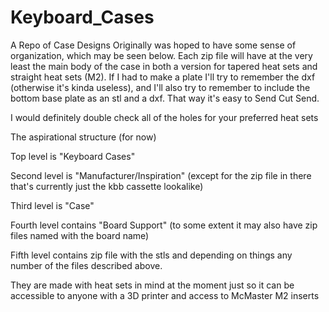 # Keyboard_Cases
A Repo of Case Designs
Originally was hoped to have some sense of organization, which may be seen below.
Each zip file will have at the very least the main body of the case in both a version for tapered heat sets and straight heat sets (M2).
If I had to make a plate I'll try to remember the dxf (otherwise it's kinda useless), and I'll also try to remember to include the bottom base plate as an stl and a dxf.
That way it's easy to Send Cut Send.

I would definitely double check all of the holes for your preferred heat sets

The aspirational structure (for now)

Top level is "Keyboard Cases"

Second level is "Manufacturer/Inspiration" (except for the zip file in there that's currently just the kbb cassette lookalike)

Third level is "Case"

Fourth level contains "Board Support" (to some extent it may also have zip files named with the board name)

Fifth level contains zip file with the stls and depending on things any number of the files described above.

They are made with heat sets in mind at the moment just so it can be accessible to anyone with a 3D printer and access to McMaster M2 inserts
